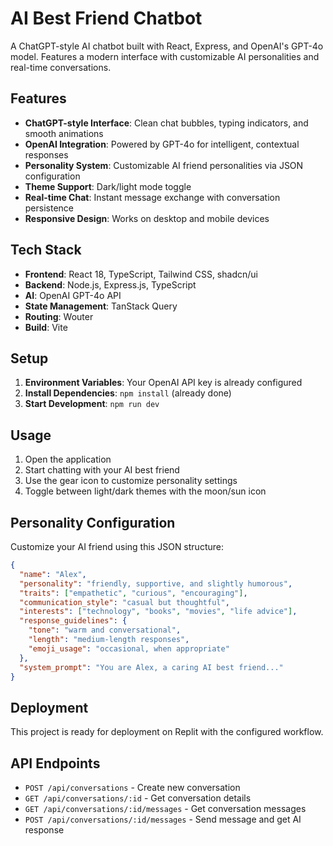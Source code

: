 # AI Best Friend Chatbot

A ChatGPT-style AI chatbot built with React, Express, and OpenAI's GPT-4o model. Features a modern interface with customizable AI personalities and real-time conversations.

## Features

- **ChatGPT-style Interface**: Clean chat bubbles, typing indicators, and smooth animations
- **OpenAI Integration**: Powered by GPT-4o for intelligent, contextual responses
- **Personality System**: Customizable AI friend personalities via JSON configuration
- **Theme Support**: Dark/light mode toggle
- **Real-time Chat**: Instant message exchange with conversation persistence
- **Responsive Design**: Works on desktop and mobile devices

## Tech Stack

- **Frontend**: React 18, TypeScript, Tailwind CSS, shadcn/ui
- **Backend**: Node.js, Express.js, TypeScript
- **AI**: OpenAI GPT-4o API
- **State Management**: TanStack Query
- **Routing**: Wouter
- **Build**: Vite

## Setup

1. **Environment Variables**: Your OpenAI API key is already configured
2. **Install Dependencies**: `npm install` (already done)
3. **Start Development**: `npm run dev`

## Usage

1. Open the application
2. Start chatting with your AI best friend
3. Use the gear icon to customize personality settings
4. Toggle between light/dark themes with the moon/sun icon

## Personality Configuration

Customize your AI friend using this JSON structure:

```json
{
  "name": "Alex",
  "personality": "friendly, supportive, and slightly humorous",
  "traits": ["empathetic", "curious", "encouraging"],
  "communication_style": "casual but thoughtful",
  "interests": ["technology", "books", "movies", "life advice"],
  "response_guidelines": {
    "tone": "warm and conversational",
    "length": "medium-length responses",
    "emoji_usage": "occasional, when appropriate"
  },
  "system_prompt": "You are Alex, a caring AI best friend..."
}
```

## Deployment

This project is ready for deployment on Replit with the configured workflow.

## API Endpoints

- `POST /api/conversations` - Create new conversation
- `GET /api/conversations/:id` - Get conversation details
- `GET /api/conversations/:id/messages` - Get conversation messages
- `POST /api/conversations/:id/messages` - Send message and get AI response